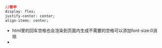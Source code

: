 ```css
//居中
display: flex;
justify-center: center;
align-items: center;
```

+ html里的回车空格也会渲染到页面内生成不需要的空格可以添加font-size:0消除
+ 